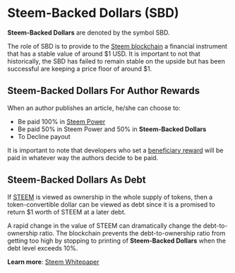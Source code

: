 # Steem-Backed Dollars (SBD)

**Steem-Backed Dollars** are denoted by the symbol SBD.

The role of SBD is to provide to the [Steem blockchain](/glossary/steem-blockchain.md) a financial instrument that has a stable value of around $1 USD. It is important to not that historically, the SBD has failed to remain stable on the upside but has been successful are keeping a price floor of around $1. 

## Steem-Backed Dollars For Author Rewards

When an author publishes an article, he/she can choose to:

- Be paid 100% in [Steem Power](/glossary/steem-power.md)
- Be paid 50% in Steem Power and 50% in **Steem-Backed Dollars**
- To Decline payout

It is important to note that developers who set a [beneficiary reward](/glossary/beneficiary-reward.md) will be paid in whatever way the authors decide to be paid.

## Steem-Backed Dollars As Debt

If [STEEM](/glossary/steem.md) is viewed as ownership in the whole supply of tokens, then a token-convertible dollar can be viewed as debt since it is a promised to return $1 worth of STEEM at a later debt.

A rapid change in the value of STEEM can dramatically change the debt-to-ownership ratio. The blockchain prevents the debt-to-ownership ratio from getting too high by stopping to printing of **Steem-Backed Dollars** when the debt level exceeds 10%.

**Learn more**: [Steem Whitepaper](https://steem.io/steem-whitepaper.pdf)




